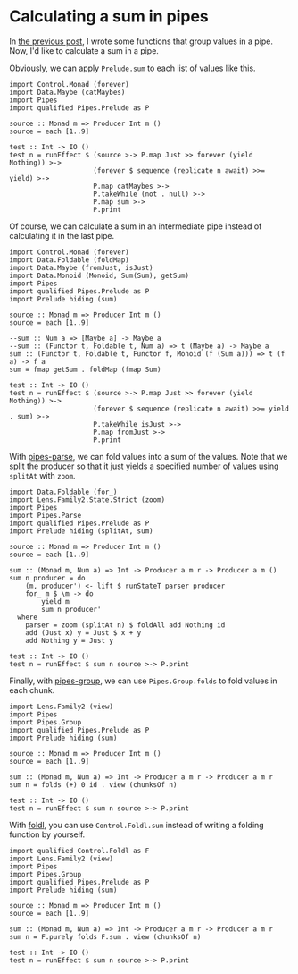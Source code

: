 # Calculating a sum in pipes

In [the previous post](/post/96263930992/grouping-in-pipes), I wrote some functions that group values in a pipe. Now, I'd like to calculate a sum in a pipe.

Obviously, we can apply `Prelude.sum` to each list of values like this.

    import Control.Monad (forever)
    import Data.Maybe (catMaybes)
    import Pipes
    import qualified Pipes.Prelude as P

    source :: Monad m => Producer Int m ()
    source = each [1..9]

    test :: Int -> IO ()
    test n = runEffect $ (source >-> P.map Just >> forever (yield Nothing)) >->
                         (forever $ sequence (replicate n await) >>= yield) >->
                         P.map catMaybes >->
                         P.takeWhile (not . null) >->
                         P.map sum >->
                         P.print

Of course, we can calculate a sum in an intermediate pipe instead of calculating it in the last pipe.

    import Control.Monad (forever)
    import Data.Foldable (foldMap)
    import Data.Maybe (fromJust, isJust)
    import Data.Monoid (Monoid, Sum(Sum), getSum)
    import Pipes
    import qualified Pipes.Prelude as P
    import Prelude hiding (sum)

    source :: Monad m => Producer Int m ()
    source = each [1..9]

    --sum :: Num a => [Maybe a] -> Maybe a
    --sum :: (Functor t, Foldable t, Num a) => t (Maybe a) -> Maybe a
    sum :: (Functor t, Foldable t, Functor f, Monoid (f (Sum a))) => t (f a) -> f a
    sum = fmap getSum . foldMap (fmap Sum)

    test :: Int -> IO ()
    test n = runEffect $ (source >-> P.map Just >> forever (yield Nothing)) >->
                         (forever $ sequence (replicate n await) >>= yield . sum) >->
                         P.takeWhile isJust >->
                         P.map fromJust >->
                         P.print

With [pipes-parse](http://hackage.haskell.org/package/pipes-parse), we can fold values into a sum of the values. Note that we split the producer so that it just yields a specified number of values using `splitAt` with `zoom`.

    import Data.Foldable (for_)
    import Lens.Family2.State.Strict (zoom)
    import Pipes
    import Pipes.Parse
    import qualified Pipes.Prelude as P
    import Prelude hiding (splitAt, sum)

    source :: Monad m => Producer Int m ()
    source = each [1..9]

    sum :: (Monad m, Num a) => Int -> Producer a m r -> Producer a m ()
    sum n producer = do
        (m, producer') <- lift $ runStateT parser producer
        for_ m $ \m -> do
            yield m
            sum n producer'
      where
        parser = zoom (splitAt n) $ foldAll add Nothing id
        add (Just x) y = Just $ x + y
        add Nothing y = Just y

    test :: Int -> IO ()
    test n = runEffect $ sum n source >-> P.print

Finally, with [pipes-group](http://hackage.haskell.org/package/pipes-group), we can use `Pipes.Group.folds` to fold values in each chunk.

    import Lens.Family2 (view)
    import Pipes
    import Pipes.Group
    import qualified Pipes.Prelude as P
    import Prelude hiding (sum)

    source :: Monad m => Producer Int m ()
    source = each [1..9]

    sum :: (Monad m, Num a) => Int -> Producer a m r -> Producer a m r
    sum n = folds (+) 0 id . view (chunksOf n)

    test :: Int -> IO ()
    test n = runEffect $ sum n source >-> P.print

With [foldl](http://hackage.haskell.org/package/foldl), you can use `Control.Foldl.sum` instead of writing a folding function by yourself.

    import qualified Control.Foldl as F
    import Lens.Family2 (view)
    import Pipes
    import Pipes.Group
    import qualified Pipes.Prelude as P
    import Prelude hiding (sum)

    source :: Monad m => Producer Int m ()
    source = each [1..9]

    sum :: (Monad m, Num a) => Int -> Producer a m r -> Producer a m r
    sum n = F.purely folds F.sum . view (chunksOf n)

    test :: Int -> IO ()
    test n = runEffect $ sum n source >-> P.print
